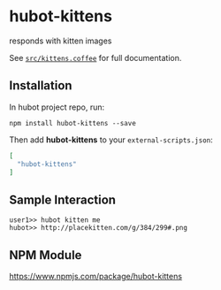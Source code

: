 # hubot-kittens

responds with kitten images

See [`src/kittens.coffee`](src/kittens.coffee) for full documentation.

## Installation

In hubot project repo, run:

`npm install hubot-kittens --save`

Then add **hubot-kittens** to your `external-scripts.json`:

```json
[
  "hubot-kittens"
]
```

## Sample Interaction

```
user1>> hubot kitten me
hubot>> http://placekitten.com/g/384/299#.png
```

## NPM Module

https://www.npmjs.com/package/hubot-kittens
